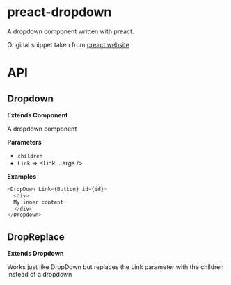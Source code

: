 # preact-dropdown

A dropdown component written with preact.

Original snippet taken from [preact website](https://github.com/preactjs/preact-www/blob/master/src/components/header/index.js#L64)

# API

<!-- Generated by documentation.js. Update this documentation by updating the source code. -->

## Dropdown

**Extends Component**

A dropdown component

**Parameters**

- `children`  
- `Link`  => &lt;Link ...args />

**Examples**

```javascript
<DropDown Link={Button} id={id}>
  <div>
  My inner content
  </div>
</Dropdown>
```

## DropReplace

**Extends Dropdown**

Works just like DropDown but replaces the Link parameter with the children instead of a dropdown
